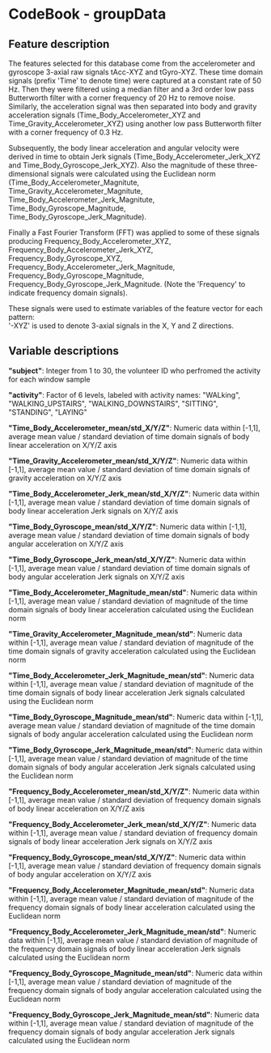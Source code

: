 # CodeBook - groupData
## Feature description
The features selected for this database come from the accelerometer and gyroscope 3-axial raw signals tAcc-XYZ and tGyro-XYZ. These time domain signals (prefix 'Time' to denote time) were captured at a constant rate of 50 Hz. Then they were filtered using a median filter and a 3rd order low pass Butterworth filter with a corner frequency of 20 Hz to remove noise. Similarly, the acceleration signal was then separated into body and gravity acceleration signals (Time_Body_Accelerometer_XYZ and Time_Gravity_Accelerometer_XYZ) using another low pass Butterworth filter with a corner frequency of 0.3 Hz. 

Subsequently, the body linear acceleration and angular velocity were derived in time to obtain Jerk signals (Time_Body_Accelerometer_Jerk_XYZ and Time_Body_Gyroscope_Jerk_XYZ). Also the magnitude of these three-dimensional signals were calculated using the Euclidean norm (Time_Body_Accelerometer_Magnitute, Time_Gravity_Accelerometer_Magnitute, Time_Body_Accelerometer_Jerk_Magnitute, Time_Body_Gyroscope_Magnitude, Time_Body_Gyroscope_Jerk_Magnitude). 

Finally a Fast Fourier Transform (FFT) was applied to some of these signals producing Frequency_Body_Accelerometer_XYZ, Frequency_Body_Accelerometer_Jerk_XYZ, Frequency_Body_Gyroscope_XYZ, Frequency_Body_Accelerometer_Jerk_Magnitude, Frequency_Body_Gyroscope_Magnitude, Frequency_Body_Gyroscope_Jerk_Magnitude. (Note the 'Frequency' to indicate frequency domain signals). 

These signals were used to estimate variables of the feature vector for each pattern:  
'-XYZ' is used to denote 3-axial signals in the X, Y and Z directions.

## Variable descriptions
**"subject"**: Integer from 1 to 30, the volunteer ID who perfromed the activity for each window sample<br>

**"activity"**: Factor of 6 levels, labeled with activity names: "WALking", "WALKING_UPSTAIRS", "WALKING_DOWNSTAIRS", "SITTING", "STANDING", "LAYING"<br>

**"Time_Body_Accelerometer_mean/std_X/Y/Z"**: Numeric data within [-1,1], average mean value / standard deviation of time domain signals of body linear acceleration on X/Y/Z axis<br>

**"Time_Gravity_Accelerometer_mean/std_X/Y/Z"**: Numeric data within [-1,1], average mean value / standard deviation of time domain signals of gravity acceleration on X/Y/Z axis<br>

**"Time_Body_Accelerometer_Jerk_mean/std_X/Y/Z"**: Numeric data within [-1,1], average mean value / standard deviation of time domain signals of body linear acceleration Jerk signals on X/Y/Z axis<br>

**"Time_Body_Gyroscope_mean/std_X/Y/Z"**: Numeric data within [-1,1], average mean value / standard deviation of time domain signals of body angular acceleration on X/Y/Z axis<br>

**"Time_Body_Gyroscope_Jerk_mean/std_X/Y/Z"**: Numeric data within [-1,1], average mean value / standard deviation of time domain signals of body angular acceleration Jerk signals on X/Y/Z axis<br>

**"Time_Body_Accelerometer_Magnitude_mean/std"**: Numeric data within [-1,1], average mean value / standard deviation of magnitude of the time domain signals of body linear acceleration calculated using the Euclidean norm<br>

**"Time_Gravity_Accelerometer_Magnitude_mean/std"**: Numeric data within [-1,1], average mean value / standard deviation of magnitude of the time domain signals of gravity acceleration calculated using the Euclidean norm <br>

**"Time_Body_Accelerometer_Jerk_Magnitude_mean/std"**: Numeric data within [-1,1], average mean value / standard deviation of magnitude of the time domain signals of body linear acceleration Jerk signals calculated using the Euclidean norm<br>

**"Time_Body_Gyroscope_Magnitude_mean/std"**: Numeric data within [-1,1], average mean value / standard deviation of magnitude of the time domain signals of body angular acceleration calculated using the Euclidean norm<br>

**"Time_Body_Gyroscope_Jerk_Magnitude_mean/std"**: Numeric data within [-1,1], average mean value / standard deviation of magnitude of the time domain signals of body angular acceleration Jerk signals calculated using the Euclidean norm<br>

**"Frequency_Body_Accelerometer_mean/std_X/Y/Z"**: Numeric data within [-1,1], average mean value / standard deviation of frequency domain signals of body linear acceleration on X/Y/Z axis<br>

**"Frequency_Body_Accelerometer_Jerk_mean/std_X/Y/Z"**: Numeric data within [-1,1], average mean value / standard deviation of frequency domain signals of body linear acceleration Jerk signals on X/Y/Z axis<br>

**"Frequency_Body_Gyroscope_mean/std_X/Y/Z"**: Numeric data within [-1,1], average mean value / standard deviation of frequency domain signals of body angular acceleration on X/Y/Z axis<br>

**"Frequency_Body_Accelerometer_Magnitude_mean/std"**: Numeric data within [-1,1], average mean value / standard deviation of magnitude of the frequency domain signals of body linear acceleration calculated using the Euclidean norm<br>

**"Frequency_Body_Accelerometer_Jerk_Magnitude_mean/std"**: Numeric data within [-1,1], average mean value / standard deviation of magnitude of the frequency domain signals of body linear acceleration Jerk signals calculated using the Euclidean norm<br>

**"Frequency_Body_Gyroscope_Magnitude_mean/std"**: Numeric data within [-1,1], average mean value / standard deviation of magnitude of the frequency domain signals of body angular acceleration calculated using the Euclidean norm<br>

**"Frequency_Body_Gyroscope_Jerk_Magnitude_mean/std"**: Numeric data within [-1,1], average mean value / standard deviation of magnitude of the frequency domain signals of body angular acceleration Jerk signals calculated using the Euclidean norm<br>
